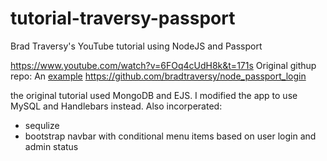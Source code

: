 # tutorial-traversy-passport
Brad Traversy's YouTube tutorial using NodeJS and Passport

https://www.youtube.com/watch?v=6FOq4cUdH8k&t=171s
Original githup repo: An [example](http://url.com/ "Title")
https://github.com/bradtraversy/node_passport_login

the original tutorial used MongoDB and EJS. I modified the app to use MySQL and Handlebars instead. Also incorperated:
+ sequlize
+ bootstrap navbar with conditional menu items based on user login and admin status
